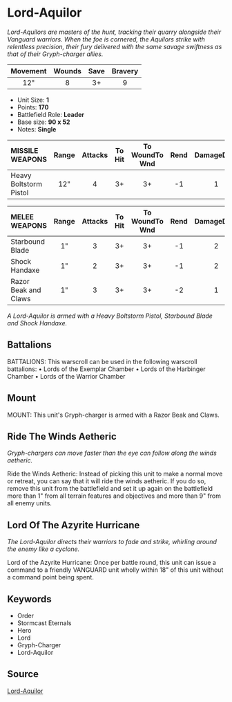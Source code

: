 # Lord-Aquilor

_Lord-Aquilors are masters of the hunt, tracking their quarry alongside their Vanguard warriors. When the foe is cornered, the Aquilors strike with relentless precision, their fury delivered with the same savage swiftness as that of their Gryph-charger allies._


| Movement | Wounds | Save | Bravery |
|:--------:|:------:|:----:|:-------:|
| 12" | 8 | 3+ | 9 |

* Unit Size: **1**
* Points: **170**
* Battlefield Role: **Leader**
* Base size: **90 x 52**
* Notes: **Single**

| MISSILE WEAPONS | Range | Attacks | To Hit | To WoundTo Wnd | Rend | DamageDmg |
|:---|:--:|:--:|:--:|:--:|:--:|:--:|
| Heavy Boltstorm Pistol | 12" | 4 | 3+ | 3+ | -1 | 1 |


| MELEE WEAPONS | Range | Attacks | To Hit | To WoundTo Wnd | Rend | DamageDmg |
|:---|:--:|:--:|:--:|:--:|:--:|:--:|
| Starbound Blade | 1" | 3 | 3+ | 3+ | -1 | 2 |
| Shock Handaxe | 1" | 2 | 3+ | 3+ | -1 | 2 |
| Razor Beak and Claws | 1" | 3 | 3+ | 3+ | -2 | 1 |


_A Lord-Aquilor is armed with a Heavy Boltstorm Pistol, Starbound Blade and Shock Handaxe._

## Battalions

BATTALIONS: This warscroll can be used in the following warscroll battalions: • Lords of the Exemplar Chamber • Lords of the Harbinger Chamber • Lords of the Warrior Chamber

## Mount

MOUNT: This unit's Gryph-charger is armed with a Razor Beak and Claws.

## Ride The Winds Aetheric

_Gryph-chargers can move faster than the eye can follow along the winds aetheric._

Ride the Winds Aetheric: Instead of picking this unit to make a normal move or retreat, you can say that it will ride the winds aetheric. If you do so, remove this unit from the battlefield and set it up again on the battlefield more than 1" from all terrain features and objectives and more than 9" from all enemy units.

## Lord Of The Azyrite Hurricane

_The Lord-Aquilor directs their warriors to fade and strike, whirling around the enemy like a cyclone._

Lord of the Azyrite Hurricane: Once per battle round, this unit can issue a command to a friendly VANGUARD unit wholly within 18" of this unit without a command point being spent.

## Keywords

* Order
* Stormcast Eternals
* Hero
* Lord
* Gryph-Charger
* Lord-Aquilor


## Source

[Lord-Aquilor](https://wahapedia.ru/aos3/factions/stormcast-eternals/Lord-Aquilor)
